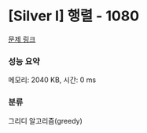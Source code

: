 # [Silver I] 행렬 - 1080 

[문제 링크](https://www.acmicpc.net/problem/1080) 

### 성능 요약

메모리: 2040 KB, 시간: 0 ms

### 분류

그리디 알고리즘(greedy)

